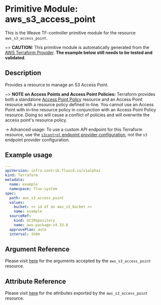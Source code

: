 
# Primitive Module: aws_s3_access_point

This is the Weave TF-controller primitive module for the resource `aws_s3_access_point`.

~> **CAUTION:** This primitive module is automatically generated from the [AWS Terraform Provider](https://registry.terraform.io/providers/hashicorp/aws/latest/docs/resources/s3_access_point). **The example below still needs to be tested and validated**.

## Description

Provides a resource to manage an S3 Access Point.

~> **NOTE on Access Points and Access Point Policies:** Terraform provides both a standalone [Access Point Policy](s3control_access_point_policy.html) resource and an Access Point resource with a resource policy defined in-line. You cannot use an Access Point with in-line resource policy in conjunction with an Access Point Policy resource. Doing so will cause a conflict of policies and will overwrite the access point's resource policy.

-> Advanced usage: To use a custom API endpoint for this Terraform resource, use the [`s3control` endpoint provider configuration](/docs/providers/aws/index.html#s3control), not the `s3` endpoint provider configuration.

## Example usage

```yaml
---
apiVersion: infra.contrib.fluxcd.io/v1alpha1
kind: Terraform
metadata:
  name: example
  namespace: flux-system
spec:
  path: aws_s3_access_point
  values:
    bucket: << id of an aws_s3_bucket >>
    name: example
  sourceRef:
    kind: OCIRepository
    name: aws-package-v4.33.0
  approvePlan: auto
  interval: 1h0m
```

## Argument Reference

Please visit [here](https://registry.terraform.io/providers/hashicorp/aws/latest/docs/resources/s3_access_point#argument-reference) for the arguments accepted by the `aws_s3_access_point` resource.

## Attribute Reference

Please visit [here](https://registry.terraform.io/providers/hashicorp/aws/latest/docs/resources/s3_access_point#attributes-reference) for the attributes exported by the `aws_s3_access_point` resource.

